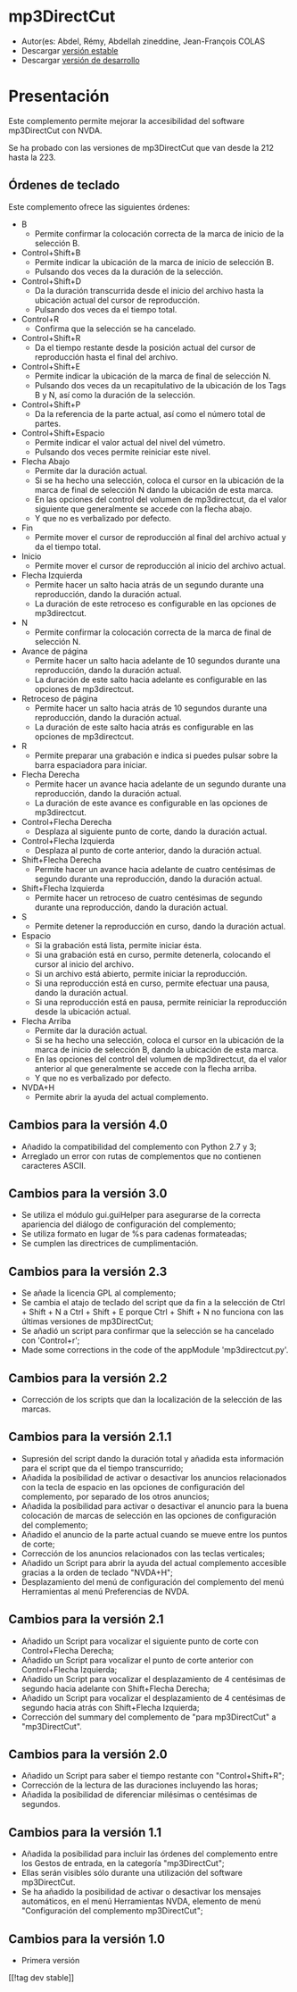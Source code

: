 # mp3DirectCut #

*	 Autor(es: Abdel, Rémy, Abdellah zineddine, Jean-François COLAS
*	 Descargar  [versión estable][1]
*	 Descargar [versión de desarrollo][2]

# Presentación #

Este complemento permite mejorar la accesibilidad del software mp3DirectCut
con NVDA.

Se ha probado con las versiones de mp3DirectCut que van desde la 212 hasta
la 223.

## Órdenes de teclado ##

Este complemento ofrece las siguientes órdenes:

*	B
	*	Permite confirmar la colocación correcta de la marca de inicio de la selección B.
*	Control+Shift+B
	*	Permite indicar la ubicación de la marca de inicio de selección B.
	*	Pulsando dos veces da la duración de la selección.
*	Control+Shift+D
	*	Da la duración transcurrida desde el inicio del archivo hasta la ubicación actual del cursor de reproducción.
	*	Pulsando dos veces da el tiempo total.
*	Control+R
	*	Confirma que la selección se ha cancelado.
*	Control+Shift+R
	*	Da el tiempo restante desde la posición actual del cursor de reproducción hasta el final del archivo.
*	Control+Shift+E
	*	Permite indicar la ubicación de la marca de final de selección N.
	*	Pulsando dos veces da un recapitulativo de la ubicación de los Tags B y N, así como la duración de la selección.
*	Control+Shift+P
	*	Da la referencia de la parte actual, así como el número total de partes.
*	Control+Shift+Espacio
	*	Permite indicar el valor actual del nivel del vúmetro.
	*	Pulsando dos veces permite reiniciar este nivel.
*	Flecha Abajo
	*	Permite dar la duración actual.
	*	Si se ha hecho una selección, coloca el cursor en la ubicación de la marca de final de selección N dando la ubicación de esta marca.
	*	En las opciones del control del volumen de mp3directcut, da el valor siguiente que generalmente se accede con la flecha abajo.
	*	Y que no es verbalizado por defecto.
*	Fin
	*	Permite mover el cursor de reproducción al final del archivo actual y da el tiempo total.
*	Inicio
	*	Permite mover el cursor de reproducción al inicio del archivo actual.
*	Flecha Izquierda
	*	Permite hacer un salto hacia atrás de un segundo durante una reproducción, dando la duración actual.
	*	La duración de este retroceso es configurable en las opciones de mp3directcut.
*	N
	*	Permite confirmar la colocación correcta de la marca de final de selección N.
*	Avance de página
	*	Permite hacer un salto hacia adelante de 10 segundos durante una reproducción, dando la duración actual.
	*	La duración de este salto hacia adelante es configurable en las opciones de mp3directcut.
*	Retroceso de página
	*	Permite hacer un salto hacia atrás de 10 segundos durante una reproducción, dando la duración actual.
	*	La duración de este salto hacia atrás es configurable en las opciones de mp3directcut.
*	R
	*	Permite preparar una grabación e indica si puedes pulsar sobre la barra espaciadora para iniciar.
*	Flecha Derecha
	*	Permite hacer un avance hacia adelante de un segundo durante una reproducción, dando la duración actual.
	*	La duración de este avance es configurable en las opciones de mp3directcut.
*	Control+Flecha Derecha
	*	Desplaza al siguiente punto de corte, dando la duración actual.
*	Control+Flecha Izquierda
	*	Desplaza al punto de corte anterior, dando la duración actual.
*	Shift+Flecha Derecha
	*	Permite hacer un avance hacia adelante de cuatro centésimas de segundo durante una reproducción, dando la duración actual.
*	Shift+Flecha Izquierda
	*	Permite hacer un retroceso de cuatro centésimas de segundo durante una reproducción, dando la duración actual.
*	S
	*	Permite detener la reproducción en curso, dando la duración actual.
*	Espacio
	*	Si la grabación está lista, permite iniciar ésta.
	*	Si una grabación está en curso, permite detenerla, colocando el cursor al inicio del archivo.
	*	Si un archivo está abierto, permite iniciar la reproducción.
	*	Si una reproducción está en curso, permite efectuar una pausa, dando la duración actual.
	*	Si una reproducción está en pausa, permite reiniciar la reproducción desde la ubicación actual.
*	Flecha Arriba
	*	Permite dar la duración actual.
	*	Si se ha hecho una selección, coloca el cursor en la ubicación de la marca de inicio de selección B, dando la ubicación de esta marca.
	*	En las opciones del control del volumen de mp3directcut, da el valor anterior al que generalmente se accede con la flecha arriba.
	*	Y que no es verbalizado por defecto.
*	NVDA+H
	*	Permite abrir la ayuda del actual complemento.

## Cambios para la versión 4.0 ##

*	 Añadido la compatibilidad del complemento con Python 2.7 y 3;
*	 Arreglado un error con rutas de complementos que no contienen caracteres
   ASCII.

## Cambios para la versión 3.0 ##

*	 Se utiliza el módulo gui.guiHelper para asegurarse de la correcta
   apariencia del diálogo de configuración del complemento;
*	 Se utiliza formato en lugar de %s para cadenas formateadas;
*	 Se cumplen las directrices de cumplimentación.

## Cambios para la versión 2.3 ##

*	 Se añade la licencia GPL al complemento;
*	 Se cambia el atajo de teclado del script que da fin a la selección de
   Ctrl + Shift + N a Ctrl + Shift + E porque Ctrl + Shift + N no funciona
   con  las últimas versiones de mp3DirectCut;
*	 Se añadió un script para confirmar que la selección se ha cancelado con
   'Control+r';
*	 Made some corrections in the code of the appModule 'mp3directcut.py'.

## Cambios para la versión 2.2 ##

*	 Corrección de los scripts que dan la localización de la selección de las
   marcas.

## Cambios para la versión 2.1.1 ##

*	 Supresión del script dando la duración total y añadida esta información
   para el script que da el tiempo transcurrido;
*	 Añadida la posibilidad de activar o desactivar los anuncios relacionados
   con la tecla de espacio en las opciones de configuración del complemento,
   por separado de los otros anuncios;
*	 Añadida la posibilidad para activar o desactivar el anuncio para la buena
   colocación de marcas de selección en las opciones de configuración del
   complemento;
*	 Añadido el anuncio de la parte actual cuando se mueve entre los puntos de
   corte;
*	 Corrección de los anuncios relacionados con las teclas verticales;
*	 Añadido un Script para abrir la ayuda del actual complemento accesible
   gracias a la orden de teclado "NVDA+H";
*	 Desplazamiento del menú de configuración del complemento del menú
   Herramientas al menú Preferencias de NVDA.

## Cambios para la versión 2.1 ##

*	 Añadido un Script para vocalizar el siguiente punto de corte con
   Control+Flecha Derecha;
*	 Añadido un Script para vocalizar el punto de corte anterior con
   Control+Flecha Izquierda;
*	 Añadido un Script para vocalizar el desplazamiento de 4 centésimas de
   segundo hacia adelante con Shift+Flecha Derecha;
*	 Añadido un Script para vocalizar el desplazamiento de 4 centésimas de
   segundo hacia atrás con Shift+Flecha Izquierda;
*	 Corrección del summary del complemento de "para mp3DirectCut" a
   "mp3DirectCut".

## Cambios para la versión 2.0 ##

*	 Añadido un Script para saber el tiempo restante con "Control+Shift+R";
*	 Corrección de la lectura de las duraciones incluyendo las horas;
*	 Añadida la posibilidad de diferenciar milésimas o centésimas de segundos.

## Cambios para la versión 1.1 ##

*	 Añadida la posibilidad para incluir las órdenes del complemento entre los Gestos de entrada, en la categoría "mp3DirectCut";
*	 Ellas serán visibles sólo durante una utilización del software mp3DirectCut.
*	 Se ha añadido la posibilidad de activar o desactivar los mensajes automáticos, en el menú Herramientas NVDA, elemento de menú "Configuración del complemento mp3DirectCut";

## Cambios para la versión 1.0 ##

*	 Primera versión

[[!tag dev stable]]

[1]: https://addons.nvda-project.org/files/get.php?file=mp3dc

[2]: https://addons.nvda-project.org/files/get.php?file=mp3dc-dev
